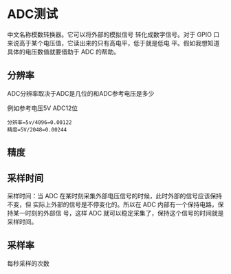 # ADC测试

中文名称模数转换器。它可以将外部的模拟信号 转化成数字信号。对于 GPIO 口来说高于某个电压值，它读出来的只有高电平，低于就是低电 平。假如我想知道具体的电压数值就要借助于 ADC 的帮助。

## 分辨率

ADC分辨率取决于ADC是几位的和ADC参考电压是多少

例如参考电压5V ADC12位

```
分辨率=5v/4096=0.00122
精度=5V/2048=0.00244
```

## 精度

## 采样时间

采样时间：当 ADC 在某时刻采集外部电压信号的时候，此时外部的信号应该保持不变，但 实际上外部的信号是不停变化的。所以在 ADC 内部有一个保持电路，保持某一时刻的外部信 号，这样 ADC 就可以稳定采集了，保持这个信号的时间就是采样时间。

## 采样率

每秒采样的次数